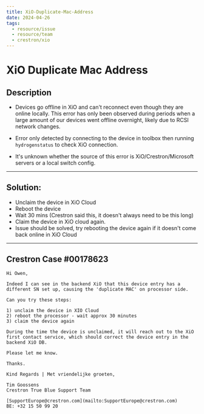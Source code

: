 ```yaml
---
title: XiO-Duplicate-Mac-Address
date: 2024-04-26
tags:
  - resource/issue
  - resource/team
  - crestron/xio
---
```

# XiO Duplicate Mac Address

## Description

- Devices go offline in XiO and can't reconnect even though they are online locally. This error has only been observed during periods when a large amount of our devices went offline overnight, likely due to RCSI network changes.

- Error only detected by connecting to the device in toolbox then running `hydrogenstatus` to check XiO connection.

- It's unknown whether the source of this error is XiO/Crestron/Microsoft servers or a local switch config.

---
## Solution:

- Unclaim the device in XiO Cloud
- Reboot the device
- Wait 30 mins (Crestron said this, it doesn't always need to be this long)
- Claim the device in XiO cloud again.
- Issue should be solved, try rebooting the device again if it doesn't come back online in XiO Cloud

---

## Crestron Case #00178623

```
Hi Owen,  
  
Indeed I can see in the backend XiO that this device entry has a different SN set up, causing the 'duplicate MAC' on processor side.  
  
Can you try these steps:  
  
1) unclaim the device in XIO Cloud  
2) reboot the processor - wait approx 30 minutes  
3) claim the device again  
  
During the time the device is unclaimed, it will reach out to the XiO first contact service, which should correct the device entry in the backend XiO DB.  
  
Please let me know.  
  
Thanks.  
  
Kind Regards | Met vriendelijke groeten,  
  
Tim Goossens  
Crestron True Blue Support Team  
  
[SupportEurope@crestron.com](mailto:SupportEurope@crestron.com)  
BE: +32 15 50 99 20
```
